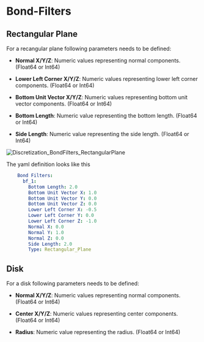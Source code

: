 # Bond-Filters

## Rectangular Plane

For a recangular plane following parameters needs to be defined:

- **Normal X/Y/Z**: Numeric values representing normal components. (Float64 or Int64)

- **Lower Left Corner X/Y/Z**: Numeric values representing lower left corner components. (Float64 or Int64)

- **Bottom Unit Vector X/Y/Z**: Numeric values representing bottom unit vector components. (Float64 or Int64)

- **Bottom Length**: Numeric value representing the bottom length. (Float64 or Int64)

- **Side Length**: Numeric value representing the side length. (Float64 or Int64)

![Discretization_BondFilters_RectangularPlane](../assets/Discretization_BondFilters_RectangularPlane.png)

The yaml definition looks like this

```yaml
    Bond Filters:
      bf_1:
        Bottom Length: 2.0
        Bottom Unit Vector X: 1.0
        Bottom Unit Vector Y: 0.0
        Bottom Unit Vector Z: 0.0
        Lower Left Corner X: -0.5
        Lower Left Corner Y: 0.0
        Lower Left Corner Z: -1.0
        Normal X: 0.0
        Normal Y: 1.0
        Normal Z: 0.0
        Side Length: 2.0
        Type: Rectangular_Plane
```

## Disk

For a disk following parameters needs to be defined:

- **Normal X/Y/Z**: Numeric values representing normal components. (Float64 or Int64)

- **Center X/Y/Z**: Numeric values representing center components. (Float64 or Int64)

- **Radius**: Numeric value representing the radius. (Float64 or Int64)

